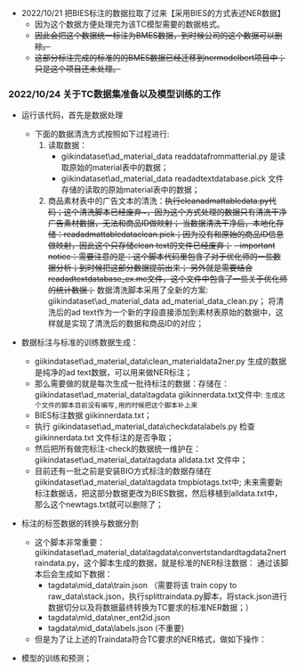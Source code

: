 - 2022/10/21 把BIES标注的数据拉取了过来【采用BIES的方式表述NER数据】
  - 因为这个数据方便处理完为该TC模型需要的数据格式。
  - ~~因此会把这个数据统一标注为BMES数据，到时候公司的这个数据可以删除。~~
  - ~~这部分标注完成的标准的的BMES数据已经迁移到nermodelbert项目中；只是这个项目还未处理。~~
 
### 2022/10/24 关于TC数据集准备以及模型训练的工作   
- 运行该代码，首先是数据处理
  - 下面的数据清洗方式按照如下过程进行:
    1. 读取数据：
       - giikindataset\ad_material_data readdatafrommatterial.py  是读取原始的material表中的数据；
       - giikindataset\ad_material_data readadtextdatabase.pick   文件存储的读取的原始material表中的数据；
    2. 商品素材表中的广告文本的清洗：~~执行cleanadmattabledata.py代码；这个清洗脚本已经废弃~，因为这个方式处理的数据只有清洗干净广告素材数据，无法和商品ID做映射；
       当数据清洗干净后，本地化存储：readadmattabledataclean.pick；因为没有和原始的商品ID信息做映射，因此这个只存储clean text的文件已经废弃；~~
       ~~- important notice：需要注意的是：这个脚本代码里包含了对于优化师的一些数据分析；到时候把这部分数据提前出来；
       另外就是需要结合readadtextdatabase_ex.me文件，这个文件中包含了一些关于优化师的统计数据；~~
       数据清洗脚本采用了全新的方案: giikindataset\ad_material_data ad_material_data_clean.py；
       将清洗后的ad text作为一个新的字段直接添加到素材表原始的数据中，这样就是实现了清洗后的数据和商品ID的对应；
 
- 数据标注与标准的训练数据生成：
  - giikindataset\ad_material_data\clean_materialdata2ner.py 生成的数据是纯净的ad text数据，可以用来做NER标注；
  - 那么需要做的就是每次生成一批待标注的数据：存储在：giikindataset\ad_material_data\tagdata giikinnerdata.txt文件中:
    ```生成这个文件的脚本目前没有编写,用的时候把这个脚本补上来```
  - BIES标注数据 giikinnerdata.txt；
  - 执行 giikindataset\ad_material_data\checkdatalabels.py 检查 giikinnerdata.txt 文件标注的是否争取；
  - 然后把所有做完标注-check的数据统一维护在：giikindataset\ad_material_data\tagdata alldata.txt 文件中；
  - 目前还有一批之前是安装BIO方式标注的数据存储在giikindataset\ad_material_data\tagdata tmpbiotags.txt中;
    未来需要新标注数据话，把这部分数据更改为BIES数据，然后移植到alldata.txt中，那么这个newtags.txt就可以删除了； 

- 标注的标签数据的转换与数据分割
  - 这个脚本非常重要：giikindataset\ad_material_data\tagdata\convertstandardtagdata2nertraindata.py，这个脚本生成的数据，就是标准的NER标注数据：
    通过该脚本后会生成如下数据：
    - tagdata\mid_data\train.json （需要将该 train copy to raw_data\stack.json，执行splittraindata.py脚本，将stack.json进行数据切分以及将数据最终转换为TC要求的标准NER数据；） 
    - tagdata\mid_data\ner_ent2id.json
    - tagdata\mid_data\labels.json (不重要)
  - 但是为了让上述的Traindata符合TC要求的NER格式，做如下操作：
    
- 模型的训练和预测；
 